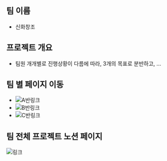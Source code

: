 ## 팀 이름
- 신화창조

## 프로젝트 개요
- 팀원 개개별로 진행상황이 다름에 따라, 3개의 목표로 분반하고, ...

## 팀 별 페이지 이동
- ![A반링크]()
- ![B반링크]()
- ![C반링크]()

## 팀 전체 프로젝트 노션 페이지
![링크](https://www.notion.so/f4cc79522c8a4eb6b56b2705cc48adae)
